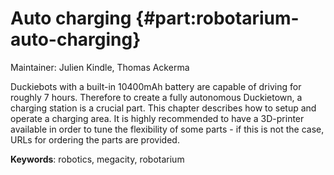# Auto charging {#part:robotarium-auto-charging}

Maintainer: Julien Kindle, Thomas Ackerma

Duckiebots with a built-in 10400mAh battery are capable of driving for roughly 7 hours. Therefore to create a fully autonomous Duckietown, a charging station is a crucial part. This chapter describes how to setup and operate a charging area. It is highly recommended to have a 3D-printer available in order to tune the flexibility of some parts - if this is not the case, URLs for ordering the parts are provided.

**Keywords**: robotics, megacity, robotarium
